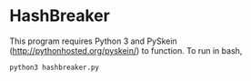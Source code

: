 HashBreaker
===========

This program requires Python 3 and PySkein (http://pythonhosted.org/pyskein/) to function. To run in bash,

<code>python3 hashbreaker.py</code>
